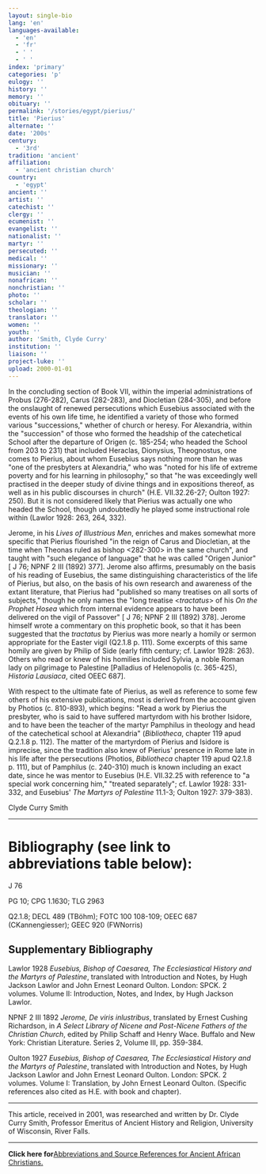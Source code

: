 ```yaml
---
layout: single-bio
lang: 'en'
languages-available:
  - 'en'
  - 'fr'
  - ' '
  - ' '
index: 'primary'
categories: 'p'
eulogy: ''
history: ''
memory: ''
obituary: ''
permalink: '/stories/egypt/pierius/'
title: 'Pierius'
alternate: ''
date: '200s'
century:
  - '3rd'
tradition: 'ancient'
affiliation:
  - 'ancient christian church'
country:
  - 'egypt'
ancient: ''
artist: ''
catechist: ''
clergy: ''
ecumenist: ''
evangelist: ''
nationalist: ''
martyr: ''
persecuted: ''
medical: ''
missionary: ''
musician: ''
nonafrican: ''
nonchristian: ''
photo: ''
scholar: ''
theologian: ''
translator: ''
women: ''
youth: ''
author: 'Smith, Clyde Curry'
institution: ''
liaison: ''
project-luke: ''
upload: 2000-01-01
---
```



In the concluding section of Book VII, within the imperial administrations of Probus (276-282), Carus (282-283), and Diocletian (284-305), and before the onslaught of renewed persecutions which Eusebius associated with the events of his own life time, he identified a variety of those who formed various "successions," whether of church or heresy.  For Alexandria, within the "succession" of those who formed the headship of the catechetical School after the departure of Origen (c. 185-254; who headed the School from 203 to 231) that included Heraclas, Dionysius, Theognostus, one comes to Pierius, about whom Eusebius says nothing more than he was "one of the presbyters at Alexandria," who was "noted for his life of extreme poverty and for his learning in philosophy," so that "he was exceedingly well practised in the deeper study of divine things and in expositions thereof, as well as in his public discourses in church" (H.E. VII.32.26-27; Oulton 1927: 250).  But it is not considered likely that Pierius was actually one who headed the School, though undoubtedly he played some instructional role within (Lawlor 1928: 263, 264, 332).

Jerome, in his *Lives of Illustrious Men*, enriches and makes somewhat more specific that Pierius flourished "in the reign of Carus and Diocletian, at the time when Theonas ruled as bishop &lt;282-300&gt; in the same church", and taught with "such elegance of language" that he was called "Origen Junior" [ J 76; NPNF 2 III (1892) 377].  Jerome also affirms, presumably on the basis of his reading of Eusebius, the same distinguishing characteristics of the life of Pierius, but also, on the basis of his own research and awareness of the extant literature, that Pierius had "published so many treatises on all sorts of subjects," though he only names the "long treatise &lt;*tractatus*&gt; of his *On the Prophet Hosea* which from internal evidence appears to have been delivered on the vigil of Passover" [ J 76; NPNF 2 III (1892) 378].  Jerome himself wrote a commentary on this prophetic book, so that it has been suggested that the *tractatus* by Pierius was more nearly a homily or sermon appropriate for the Easter vigil (Q2.1.8 p. 111).  Some excerpts of this same homily are given by Philip of Side (early fifth century; cf. Lawlor 1928: 263).  Others who read or knew of his homilies included Sylvia, a noble Roman lady on pilgrimage to Palestine [Palladius of Helenopolis (c. 365-425), *Historia Lausiaca*, cited OEEC 687].

With respect to the ultimate fate of Pierius, as well as reference to some few others of his extensive publications, most is derived from the account given by Photios (c. 810-893), which begins:  "Read a work by Pierius the presbyter, who is said to have suffered martyrdom with his brother Isidore, and to have been the teacher of the martyr Pamphilus in theology and head of the catechetical school at Alexandria" (*Bibliotheca*, chapter 119 apud Q.2.1.8 p. 112).  The matter of the martyrdom of Pierius and Isidore is imprecise, since the tradition also knew of Pierius' presence in Rome late in his life after the persecutions (Photios, *Bibliotheca* chapter 119 apud Q2.1.8 p. 111), but of Pamphilus (c. 240-310) much is known including an exact date, since he was mentor to Eusebius (H.E. VII.32.25 with reference to "a special work concerning him," "treated separately"; cf. Lawlor 1928: 331-332, and Eusebius' *The Martyrs of Palestine* 11.1-3; Oulton 1927: 379-383).

Clyde Curry Smith

---

# Bibliography (see link to abbreviations table below):

J 76

PG 10; CPG 1.1630; TLG 2963

Q2.1.8; DECL 489 (TB&ouml;hm); FOTC 100 108-109; OEEC 687 (CKannengiesser); GEEC 920 (FWNorris)

## Supplementary Bibliography

Lawlor 1928 
*Eusebius, Bishop of Caesarea, The Ecclesiastical History and the Martyrs of Palestine*, translated with Introduction and Notes, by Hugh Jackson Lawlor and John Ernest Leonard Oulton.  London:  SPCK.  2 volumes.  Volume II:  Introduction, Notes, and Index, by Hugh Jackson Lawlor.

NPNF 2 III 1892
*Jerome, De viris inlustribus*, translated by Ernest Cushing Richardson, in *A Select Library of Nicene and Post-Nicene Fathers of the Christian Church*, edited by Philip Schaff and Henry Wace.  Buffalo and New York:  Christian Literature.  Series 2, Volume III, pp. 359-384.

Oulton 1927
*Eusebius, Bishop of Caesarea, The Ecclesiastical History and the Martyrs of Palestine*, translated with Introduction and Notes, by Hugh Jackson Lawlor and John Ernest Leonard Oulton.  London:  SPCK.  2 volumes.  Volume I:  Translation, by John Ernest Leonard Oulton.  (Specific references also cited as H.E. with book and chapter).

---

This article, received in 2001, was researched and written by Dr. Clyde Curry Smith, Professor Emeritus of Ancient History and Religion, University of Wisconsin, River Falls.

---

**Click here for**[Abbreviations and Source References for Ancient African Christians.](ccs-supplem_biblio.html)